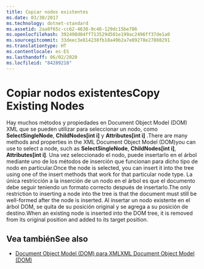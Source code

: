 ```yaml
---
title: Copiar nodos existentes
ms.date: 03/30/2017
ms.technology: dotnet-standard
ms.assetid: 2aa8f65c-cc62-4638-9c46-129dc15be786
ms.openlocfilehash: 392490d04ff713529d501e199ac2496ff37de1a0
ms.sourcegitcommit: 33deec3e814238fb18a49b2a7e89278e27888291
ms.translationtype: HT
ms.contentlocale: es-ES
ms.lasthandoff: 06/02/2020
ms.locfileid: "84289218"
---
```

# <a name="copy-existing-nodes"></a><span data-ttu-id="86fbe-102">Copiar nodos existentes</span><span class="sxs-lookup"><span data-stu-id="86fbe-102">Copy Existing Nodes</span></span>
<span data-ttu-id="86fbe-103">Hay muchos métodos y propiedades en Document Object Model (DOM) XML que se pueden utilizar para seleccionar un nodo, como **SelectSingleNode**, **ChildNodes[int i]** y **Attributes[int i]** .</span><span class="sxs-lookup"><span data-stu-id="86fbe-103">There are many methods and properties in the XML Document Object Model (DOM)you can use to select a node, such as **SelectSingleNode**, **ChildNodes[int i]**, **Attributes[int i]**.</span></span> <span data-ttu-id="86fbe-104">Una vez seleccionado el nodo, puede insertarlo en el árbol mediante uno de los métodos de inserción que funcionan para dicho tipo de nodo en particular.</span><span class="sxs-lookup"><span data-stu-id="86fbe-104">Once the node is selected, you can insert it into the tree using one of the insert methods that work for that particular node type.</span></span> <span data-ttu-id="86fbe-105">La única restricción a la inserción de un nodo en el árbol es que el documento debe seguir teniendo un formato correcto después de insertarlo.</span><span class="sxs-lookup"><span data-stu-id="86fbe-105">The only restriction to inserting a node into the tree is that the document must still be well-formed after the node is inserted.</span></span> <span data-ttu-id="86fbe-106">Al insertar un nodo existente en el árbol DOM, se quita de su posición original y se agrega a su posición de destino.</span><span class="sxs-lookup"><span data-stu-id="86fbe-106">When an existing node is inserted into the DOM tree, it is removed from its original position and added to its target position.</span></span>  
  
## <a name="see-also"></a><span data-ttu-id="86fbe-107">Vea también</span><span class="sxs-lookup"><span data-stu-id="86fbe-107">See also</span></span>

- [<span data-ttu-id="86fbe-108">Document Object Model (DOM) para XML</span><span class="sxs-lookup"><span data-stu-id="86fbe-108">XML Document Object Model (DOM)</span></span>](xml-document-object-model-dom.md)
